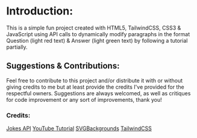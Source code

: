 # Introduction:
This is a simple fun project created with HTML5, TailwindCSS, CSS3 & JavaScript using API calls to dynamically modify paragraphs in the format Question (light red text) & Answer (light green text) by following a tutorial partially.

## Suggestions & Contributions:
Feel free to contribute to this project and/or distribute it with or without giving credits to me but at least provide the credits I've provided for the respectful owners.
Suggestions are always welcomed, as well as critiques for code improvement or any sort of improvements, thank you!

### Credits:
[Jokes API](https://github.com/15Dkatz/official_joke_api)
[YouTube Tutorial](https://www.youtube.com/watch?v=xHuaEKCldhE)
[SVGBackgrounds](https://www.svgbackgrounds.com/elements/animated-svg-preloaders/)
[TailwindCSS](https://tailwindcss.com/)

